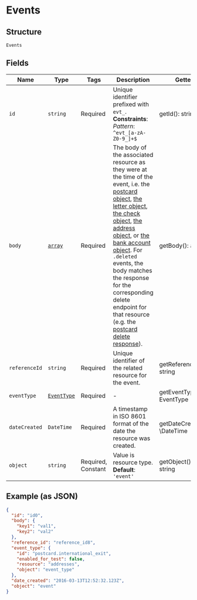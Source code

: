 
# Events

## Structure

`Events`

## Fields

| Name | Type | Tags | Description | Getter | Setter |
|  --- | --- | --- | --- | --- | --- |
| `id` | `string` | Required | Unique identifier prefixed with `evt_`.<br>**Constraints**: *Pattern*: `^evt_[a-zA-Z0-9_]+$` | getId(): string | setId(string id): void |
| `body` | [`array`](../../doc/models/object-enum.md) | Required | The body of the associated resource as they were at the time of the event, i.e. the [postcard object](#operation/postcard_retrieve), [the letter object](#operation/letter_retrieve), [the check object](#operation/check_retrieve), [the address object](#operation/address_retrieve), or [the bank account object](#operation/bank_account_retrieve). For `.deleted` events, the body matches the response for the corresponding delete endpoint for that resource (e.g. the [postcard delete response](#operation/postcard_delete)). | getBody(): array | setBody(array body): void |
| `referenceId` | `string` | Required | Unique identifier of the related resource for the event. | getReferenceId(): string | setReferenceId(string referenceId): void |
| `eventType` | [`EventType`](../../doc/models/event-type.md) | Required | - | getEventType(): EventType | setEventType(EventType eventType): void |
| `dateCreated` | `DateTime` | Required | A timestamp in ISO 8601 format of the date the resource was created. | getDateCreated(): \DateTime | setDateCreated(\DateTime dateCreated): void |
| `object` | `string` | Required, Constant | Value is resource type.<br>**Default**: `'event'` | getObject(): string | setObject(string object): void |

## Example (as JSON)

```json
{
  "id": "id0",
  "body": {
    "key1": "val1",
    "key2": "val2"
  },
  "reference_id": "reference_id8",
  "event_type": {
    "id": "postcard.international_exit",
    "enabled_for_test": false,
    "resource": "addresses",
    "object": "event_type"
  },
  "date_created": "2016-03-13T12:52:32.123Z",
  "object": "event"
}
```

